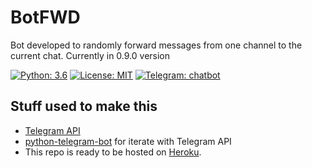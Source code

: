 # BotFWD

Bot developed to randomly forward messages from one channel to the current chat. Currently in 0.9.0 version

[![Python: 3.6](https://img.shields.io/badge/Python-3.6-blue.svg)](https://www.python.org/)
[![License: MIT](https://img.shields.io/badge/License-MIT-yellow.svg)](https://opensource.org/licenses/MIT)
[![Telegram: chatbot](https://img.shields.io/badge/Telegram-chatbot-red.svg)](https://telegram.org/blog/bot-revolution)

## Stuff used to make this

* [Telegram API](https://core.telegram.org/bots/api)
* [python-telegram-bot](https://github.com/python-telegram-bot/python-telegram-bot) for iterate with Telegram API
* This repo is ready to be hosted on [Heroku](https://github.com/python-telegram-bot/python-telegram-bot).
